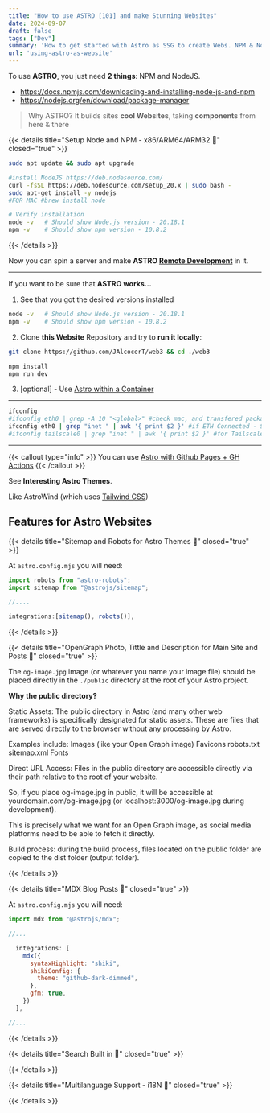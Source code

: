 ```yaml
---
title: "How to use ASTRO [101] and make Stunning Websites"
date: 2024-09-07
draft: false
tags: ["Dev"]
summary: 'How to get started with Astro as SSG to create Webs. NPM & Node Setup.'
url: 'using-astro-as-website'
---
```


To use **ASTRO**, you just need **2 things**: NPM and NodeJS.

* https://docs.npmjs.com/downloading-and-installing-node-js-and-npm
* https://nodejs.org/en/download/package-manager

> Why ASTRO? It builds sites **cool Websites**, taking **components** from here & there

{{< details title="Setup Node and NPM - x86/ARM64/ARM32 📌" closed="true" >}}

```sh
sudo apt update && sudo apt upgrade

#install NodeJS https://deb.nodesource.com/
curl -fsSL https://deb.nodesource.com/setup_20.x | sudo bash -
sudo apt-get install -y nodejs
#FOR MAC #brew install node

# Verify installation
node -v   # Should show Node.js version - 20.18.1
npm -v    # Should show npm version - 10.8.2
```
{{< /details >}}

Now you can spin a server and make **ASTRO [Remote Development](https://jalcocert.github.io/JAlcocerT/blog/dev-in-docker)** in it.


---

If you want to be sure that **ASTRO works...**

1. See that you got the desired versions installed

```sh
node -v   # Should show Node.js version - 20.18.1
npm -v    # Should show npm version - 10.8.2
```

2. Clone **this Website** Repository and try to **run it locally**:

```sh
git clone https://github.com/JAlcocerT/web3 && cd ./web3

npm install
npm run dev
```

3. [optional] - Use [Astro within a Container](https://jalcocert.github.io/JAlcocerT/blog/dev-in-docker/#node)

---



```sh
ifconfig
#ifconfig eth0 | grep -A 10 "<global>" #check mac, and transfered packages
ifconfig eth0 | grep "inet " | awk '{ print $2 }' #if ETH Connected - SEE THE LOCAL IP
#ifconfig tailscale0 | grep "inet " | awk '{ print $2 }' #for Tailscale
```

---

{{< callout type="info" >}}
You can use [Astro with Github Pages + GH Actions](https://github.com/JAlcocerT/web3/actions)
{{< /callout >}}

See **Interesting Astro Themes**.

Like AstroWind (which uses [Tailwind CSS](https://jalcocert.github.io/JAlcocerT/blog/dev-css/#competitors-to-tailwind-css))

## Features for Astro Websites


{{< details title="Sitemap and Robots for Astro Themes 📌" closed="true" >}}

At `astro.config.mjs` you will need:

```js
import robots from "astro-robots";
import sitemap from "@astrojs/sitemap";

//....

integrations:[sitemap(), robots()],
```

{{< /details >}}



{{< details title="OpenGraph Photo, Tittle and Description for Main Site and Posts 📌" closed="true" >}}

The `og-image.jpg` image (or whatever you name your image file) should be placed directly in the `./public` directory at the root of your Astro project.

**Why the public directory?**

Static Assets: The public directory in Astro (and many other web frameworks) is specifically designated for static assets. These are files that are served directly to the browser without any processing by Astro.

Examples include:
Images (like your Open Graph image)
Favicons
robots.txt
sitemap.xml
Fonts

Direct URL Access: Files in the public directory are accessible directly via their path relative to the root of your website.

So, if you place og-image.jpg in public, it will be accessible at yourdomain.com/og-image.jpg (or localhost:3000/og-image.jpg during development).

This is precisely what we want for an Open Graph image, as social media platforms need to be able to fetch it directly.

Build process: during the build process, files located on the public folder are copied to the dist folder (output folder).

{{< /details >}}

{{< details title="MDX Blog Posts 📌" closed="true" >}}

At `astro.config.mjs` you will need:

```js
import mdx from "@astrojs/mdx";

//...

  integrations: [
    mdx({
      syntaxHighlight: "shiki",
      shikiConfig: {
        theme: "github-dark-dimmed",
      },
      gfm: true,
    })
  ],

//...
```


{{< /details >}}

{{< details title="Search Built in 📌" closed="true" >}}



{{< /details >}}


{{< details title="Multilanguage Support - i18N 📌" closed="true" >}}



{{< /details >}}

